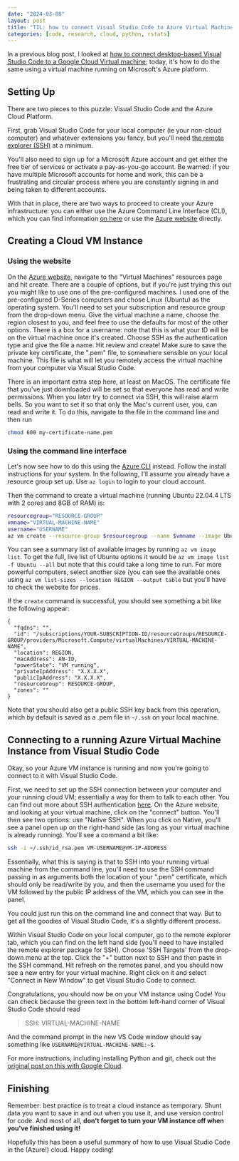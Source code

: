 ```yaml
---
date: "2024-03-08"
layout: post
title: "TIL: how to connect Visual Studio Code to Azure Virtual Machines"
categories: [code, research, cloud, python, rstats]
---
```


In a previous blog post, I looked at [how to connect desktop-based Visual Studio Code to a Google Cloud Virtual machine](../visual-studio-code-in-the-cloud/index.md); today, it's how to do the same using a virtual machine running on Microsoft's Azure platform.

## Setting Up

There are two pieces to this puzzle: Visual Studio Code and the Azure Cloud Platform.

First, grab Visual Studio Code for your local computer (ie your non-cloud computer) and whatever extensions you fancy, but you'll need [the remote explorer (SSH)](https://code.visualstudio.com/docs/remote/ssh) at a minimum.

You'll also need to sign up for a Microsoft Azure account and get either the free tier of services or activate a pay-as-you-go account. Be warned: if you have multiple Microsoft accounts for home and work, this can be a frustrating and circular process where you are constantly signing in and being taken to different accounts.

With that in place, there are two ways to proceed to create your Azure infrastructure: you can either use the Azure Command Line Interface (CLI), which you can find information [on here](https://learn.microsoft.com/en-us/cli/azure/) or use the [Azure website](https://portal.azure.com/#home) directly.

## Creating a Cloud VM Instance

### Using the website

On the [Azure website](https://portal.azure.com/#home), navigate to the "Virtual Machines" resources page and hit create. There are a couple of options, but if you're just trying this out you might like to use one of the pre-configured machines. I used one of the pre-configured D-Series computers and chose Linux (Ubuntu) as the operating system. You'll need to set your subscription and resource group from the drop-down menu. Give the virtual machine a name, choose the region closest to you, and feel free to use the defaults for most of the other options. There is a box for a username: note that this is what your ID will be on the virtual machine once it's created. Choose SSH as the authentication type and give the file a name. Hit review and create! Make sure to save the private key certificate, the ".pem" file, to somewhere sensible on your local machine. This file is what will let you remotely access the virtual machine from your computer via Visual Studio Code.

There is an important extra step here, at least on MacOS. The certificate file that you've just downloaded will be set so that everyone has read and write permissions. When you later try to connect via SSH, this will raise alarm bells. So you want to set it so that only the Mac's current user, you, can read and write it. To do this, navigate to the file in the command line and then run

```bash
chmod 600 my-certificate-name.pem
```

### Using the command line interface

Let's now see how to do this using the [Azure CLI](https://learn.microsoft.com/en-us/cli/azure/) instead. Follow the install instructions for your system. In the following, I'll assume you already have a resource group set up. Use `az login` to login to your cloud account.

Then the command to create a virtual machine (running Ubuntu 22.04.4 LTS with 2 cores and 8GB of RAM) is:

```bash
resourcegroup="RESOURCE-GROUP"
vmname="VIRTUAL-MACHINE-NAME"
username="USERNAME"
az vm create --resource-group $resourcegroup --name $vmname --image Ubuntu2204 --admin-username $username --size Standard_D2ds_v4 ----generate-ssh-keys
```

You can see a summary list of available images by running `az vm image list`. To get the full, live list of Ubuntu options it would be `az vm image list -f Ubuntu --all` but note that this could take a long time to run. For more powerful computers, select another size (you can see the available ones using `az vm list-sizes --location REGION --output table` but you'll have to check the website for prices.

If the `create` command is successful, you should see something a bit like the following appear:

```text
{
  "fqdns": "",
  "id": "/subscriptions/YOUR-SUBSCRIPTION-ID/resourceGroups/RESOURCE-GROUP/providers/Microsoft.Compute/virtualMachines/VIRTUAL-MACHINE-NAME",
  "location": REGION,
  "macAddress": AN-ID,
  "powerState": "VM running",
  "privateIpAddress": "X.X.X.X",
  "publicIpAddress": "X.X.X.X",
  "resourceGroup": RESOURCE-GROUP,
  "zones": ""
}
```

Note that you should also get a public SSH key back from this operation, which by default is saved as a .pem file in `~/.ssh` on your local machine.

## Connecting to a running Azure Virtual Machine Instance from Visual Studio Code

Okay, so your Azure VM instance is running and now you're going to connect to it with Visual Studio Code.

First, we need to set up the SSH connection between your computer and your running cloud VM; essentially a way for them to talk to each other. You can find out more about SSH authentication [here](https://www.ssh.com/academy/ssh/protocol). On the Azure website, and looking at your virtual machine, click on the "connect" button. You'll then see two options: use "Native SSH". When you click on Native, you'll see a panel open up on the right-hand side (as long as your virtual machine is already running). You'll see a command a bit like:

```bash
ssh -i ~/.ssh/id_rsa.pem VM-USERNAME@VM-IP-ADDRESS
```

Essentially, what this is saying is that to SSH into your running virtual machine from the command line, you'll need to use the SSH command passing in as arguments both the location of your ".pem" certificate, which should only be read/write by you, and then the username you used for the VM followed by the public IP address of the VM, which you can see in the panel.

You could just run this on the command line and connect that way. But to get all the goodies of Visual Studio Code, it's a slightly different process.

Within Visual Studio Code on your local computer, go to the remote explorer tab, which you can find on the left hand side (you'll need to have installed the remote explorer package for SSH). Choose 'SSH Targets' from the drop-down menu at the top. Click the "+" button next to SSH and then paste in the SSH command. Hit refresh on the remotes panel, and you should now see a new entry for your virtual machine. Right click on it and select "Connect in New Window" to get Visual Studio Code to connect.

Congratulations, you should now be on your VM instance using Code! You can check because the green text in the bottom left-hand corner of Visual Studio Code should read

> SSH: VIRTUAL-MACHINE-NAME

And the command prompt in the new VS Code window should say something like `USERNAME@VIRTUAL-MACHINE-NAME:~$`.

For more instructions, including installing Python and git, check out the [original post on this with Google Cloud](../visual-studio-code-in-the-cloud/index.md).

## Finishing

Remember: best practice is to treat a cloud instance as temporary. Shunt data you want to save in and out when you use it, and use version control for code. And most of all, **don't forget to turn your VM instance off when you've finished using it!**

Hopefully this has been a useful summary of how to use Visual Studio Code in the (Azure!) cloud. Happy coding!
